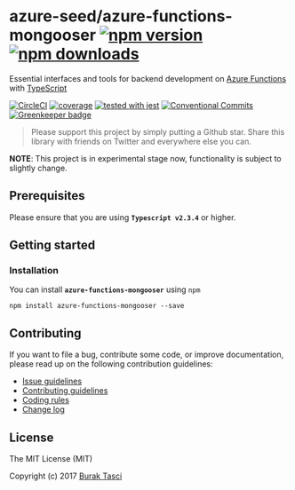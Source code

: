 # azure-seed/azure-functions-mongooser [![npm version](https://badge.fury.io/js/azure-functions-mongooser.svg)](https://www.npmjs.com/package/azure-functions-mongooser) [![npm downloads](https://img.shields.io/npm/dm/azure-functions-mongooser.svg)](https://www.npmjs.com/package/azure-functions-mongooser)
Essential interfaces and tools for backend development on [Azure Functions] with [TypeScript]

[![CircleCI](https://circleci.com/gh/azure-seed/azure-functions-mongooser.svg?style=shield)](https://circleci.com/gh/azure-seed/azure-functions-mongooser)
[![coverage](https://codecov.io/github/azure-seed/azure-functions-mongooser/coverage.svg?branch=master)](https://codecov.io/gh/azure-seed/azure-functions-mongooser)
[![tested with jest](https://img.shields.io/badge/tested_with-jest-99424f.svg)](https://github.com/facebook/jest)
[![Conventional Commits](https://img.shields.io/badge/Conventional%20Commits-1.0.0-yellow.svg)](https://conventionalcommits.org)
[![Greenkeeper badge](https://badges.greenkeeper.io/azure-seed/azure-functions-mongooser.svg)](https://greenkeeper.io/)

> Please support this project by simply putting a Github star. Share this library with friends on Twitter and everywhere else you can.

**NOTE**: This project is in experimental stage now, functionality is subject to slightly change.

## <a name="prerequisites"></a> Prerequisites
Please ensure that you are using **`Typescript v2.3.4`** or higher.

## <a name="getting-started"> Getting started
### <a name="installation"> Installation
You can install **`azure-functions-mongooser`** using `npm`

```
npm install azure-functions-mongooser --save
```

## <a name="contributing"></a> Contributing
If you want to file a bug, contribute some code, or improve documentation, please read up on the following contribution guidelines:
- [Issue guidelines](CONTRIBUTING.md#submit)
- [Contributing guidelines](CONTRIBUTING.md)
- [Coding rules](CONTRIBUTING.md#rules)
- [Change log](CHANGELOG.md)

## <a name="license"></a> License
The MIT License (MIT)

Copyright (c) 2017 [Burak Tasci]

[Azure Functions]: https://azure.microsoft.com/en-us/services/functions
[TypeScript]: https://github.com/Microsoft/TypeScript
[Burak Tasci]: https://github.com/fulls1z3
